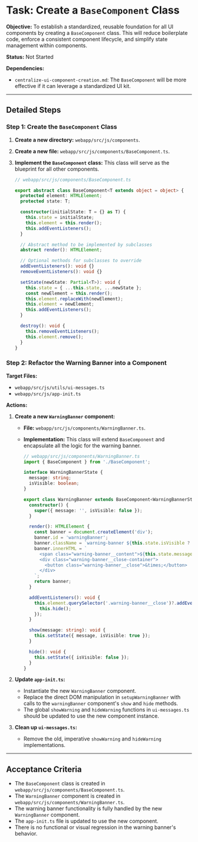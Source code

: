 # Task: Create a `BaseComponent` Class

**Objective:** To establish a standardized, reusable foundation for all UI components by creating a `BaseComponent` class. This will reduce boilerplate code, enforce a consistent component lifecycle, and simplify state management within components.

**Status:** Not Started

**Dependencies:**
*   `centralize-ui-component-creation.md`: The `BaseComponent` will be more effective if it can leverage a standardized UI kit.

---

## Detailed Steps

### Step 1: Create the `BaseComponent` Class

1.  **Create a new directory:** `webapp/src/js/components`.
2.  **Create a new file:** `webapp/src/js/components/BaseComponent.ts`.
3.  **Implement the `BaseComponent` class:** This class will serve as the blueprint for all other components.

    ```typescript
    // webapp/src/js/components/BaseComponent.ts

    export abstract class BaseComponent<T extends object = object> {
      protected element: HTMLElement;
      protected state: T;

      constructor(initialState: T = {} as T) {
        this.state = initialState;
        this.element = this.render();
        this.addEventListeners();
      }

      // Abstract method to be implemented by subclasses
      abstract render(): HTMLElement;

      // Optional methods for subclasses to override
      addEventListeners(): void {}
      removeEventListeners(): void {}

      setState(newState: Partial<T>): void {
        this.state = { ...this.state, ...newState };
        const newElement = this.render();
        this.element.replaceWith(newElement);
        this.element = newElement;
        this.addEventListeners();
      }

      destroy(): void {
        this.removeEventListeners();
        this.element.remove();
      }
    }
    ```

### Step 2: Refactor the Warning Banner into a Component

**Target Files:**
*   `webapp/src/js/utils/ui-messages.ts`
*   `webapp/src/js/app-init.ts`

**Actions:**

1.  **Create a new `WarningBanner` component:**
    *   **File:** `webapp/src/js/components/WarningBanner.ts`.
    *   **Implementation:** This class will extend `BaseComponent` and encapsulate all the logic for the warning banner.

        ```typescript
        // webapp/src/js/components/WarningBanner.ts
        import { BaseComponent } from './BaseComponent';

        interface WarningBannerState {
          message: string;
          isVisible: boolean;
        }

        export class WarningBanner extends BaseComponent<WarningBannerState> {
          constructor() {
            super({ message: '', isVisible: false });
          }

          render(): HTMLElement {
            const banner = document.createElement('div');
            banner.id = 'warningBanner';
            banner.className = `warning-banner ${this.state.isVisible ? '' : 'hidden'}`;
            banner.innerHTML = `
              <span class="warning-banner__content">${this.state.message}</span>
              <div class="warning-banner__close-container">
                <button class="warning-banner__close">&times;</button>
              </div>
            `;
            return banner;
          }

          addEventListeners(): void {
            this.element.querySelector('.warning-banner__close')?.addEventListener('click', () => {
              this.hide();
            });
          }

          show(message: string): void {
            this.setState({ message, isVisible: true });
          }

          hide(): void {
            this.setState({ isVisible: false });
          }
        }
        ```

2.  **Update `app-init.ts`:**
    *   Instantiate the new `WarningBanner` component.
    *   Replace the direct DOM manipulation in `setupWarningBanner` with calls to the `warningBanner` component's `show` and `hide` methods.
    *   The global `showWarning` and `hideWarning` functions in `ui-messages.ts` should be updated to use the new component instance.

3.  **Clean up `ui-messages.ts`:**
    *   Remove the old, imperative `showWarning` and `hideWarning` implementations.

---

## Acceptance Criteria

*   The `BaseComponent` class is created in `webapp/src/js/components/BaseComponent.ts`.
*   The `WarningBanner` component is created in `webapp/src/js/components/WarningBanner.ts`.
*   The warning banner functionality is fully handled by the new `WarningBanner` component.
*   The `app-init.ts` file is updated to use the new component.
*   There is no functional or visual regression in the warning banner's behavior.